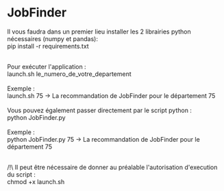 # JobFinder

Il vous faudra dans un premier lieu installer les 2 librairies python nécessaires (numpy et pandas):
<br>
pip install -r requirements.txt
<br><br>

Pour exécuter l'application : <br>
launch.sh le_numero_de_votre_departement
<br><br>
Exemple :<br> 
launch.sh 75 -> La recommandation de JobFinder pour le département 75
<br><br>
Vous pouvez également passer directement par le script python :<br>
python JobFinder.py
<br><br>
Exemple :<br>
python JobFinder.py 75 -> La recommandation de JobFinder pour le département 75
<br><br>

/!\ Il peut être nécessaire de donner au préalable l'autorisation d'execution du script :<br>
chmod +x launch.sh

